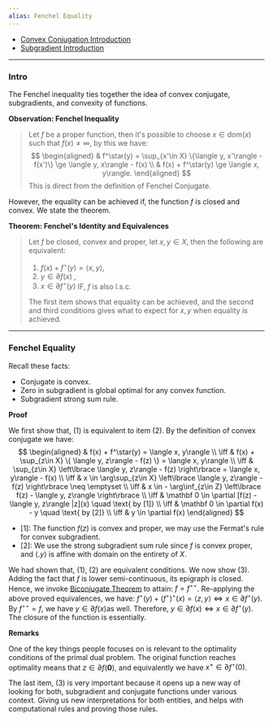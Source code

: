 ```yaml
---
alias: Fenchel Equality
---
```

* [Convex Conjugation Introduction](Convex%20Conjugation%20Introduction.md)
* [Subgradient Introduction](../Non-Smooth%20Calculus/Subgradient%20Introduction.md)

---
### **Intro**

The Fenchel inequality ties together the idea of convex conjugate, subgradients, and convexity of functions. 

**Observation: Fenchel Inequality**
> Let $f$ be a proper function, then it's possible to choose $x\in \text{dom}(x)$ such that $f(x)\neq \infty$, by this we have: 
> $$
> \begin{aligned}
>   & f^\star(y) = \sup_{x'\in X} \{\langle y, x'\rangle - f(x')\} \ge \langle y, x\rangle - f(x)
>   \\
>   & f(x) + f^\star(y) \ge \langle x, y\rangle. 
> \end{aligned}
> $$
> This is direct from the definition of Fenchel Conjugate. 

However, the equality can be achieved if, the function $f$ is closed and convex. We state the theorem. 

**Theorem: Fenchel's Identity and Equivalences**
> Let $f$ be closed, convex and proper, let $x, y\in X$, then the following are equivalent: 
> 1. $f(x) + f^\star(y) = \langle x, y\rangle$, 
> 2. $y \in \partial f(x)$ , 
> 3. $x\in \partial f^\star(y)$ IF, $f$ is also l.s.c. 
> 
> The first item shows that equality can be achieved, and the second and third conditions gives what to expect for $x,y$ when equality is achieved. 


---
### **Fenchel Equality**

Recall these facts: 
- Conjugate is convex. 
- Zero in subgradient is global optimal for any convex function. 
- Subgradient strong sum rule. 

**Proof**

We first show that, (1) is equivalent to item (2). By the definition of convex conjugate we have: 
$$
\begin{aligned}
    & 
    f(x) + f^\star(y) = \langle x, y\rangle
    \\
    \iff &
     f(x) + \sup_{z\in X}
    \{
        \langle y, z\rangle - f(z) 
    \} = \langle x, y\rangle 
    \\
    \iff &
    \sup_{z\in X}
    \left\lbrace
       \langle y, z\rangle - f(z)
    \right\rbrace = \langle x, y\rangle - f(x)
    \\
    \iff &
    x \in \arg\sup_{z\in X}
    \left\lbrace
       \langle y, z\rangle - f(z) 
    \right\rbrace \neq \emptyset
    \\
    \iff & 
    x \in - \arg\inf_{z\in Z} \left\lbrace
       f(z) - \langle y, z\rangle
    \right\rbrace
    \\
    \iff &
    \mathbf 0 \in \partial [f(z) - \langle y, z\rangle |z](x) \quad \text{ by [1]}
    \\
    \iff & 
    \mathbf 0 \in \partial f(x) - y \quad \text{ by [2]}
    \\
    \iff & 
    y \in \partial f(x)
\end{aligned}
$$

- [1]: The function $f(z)$ is convex and proper, we may use the Fermat's rule for convex subgradient. 
- [2]: We use the strong subgradient sum rule since $f$ is convex proper, and $\langle . y\rangle$ is affine with domain on the entirety of $X$. 

We had shown that, (1), (2) are equivalent conditions. We now show (3). Adding the fact that $f$ is lower semi-continuous, its epigraph is closed. Hence, we invoke [Biconjugate Theorem](Biconjugate%20Theorem.md) to attain: $f = f^{\star\star}$. Re-applying the above proved equivalences, we have: $f^\star(y) + (f^\star)^\star(x) = \langle z, y\rangle \iff x \in \partial f^\star(y)$. By $f^{\star\star} = f$, we have $y\in \partial f(x)$as well. Therefore, $y\in \partial f(x)\iff x \in \partial f^\star(y)$. The closure of the function is essentially.

**Remarks**

One of the key things people focuses on is relevant to the optimality conditions of the primal dual problem. The original function reaches optimality means that $z\in \partial f(\mathbf 0)$, and equivalently we have $x^+ \in \partial f^\star(0)$. 

The last item, (3) is very important because it opens up a new way of looking for both, subgradient and conjugate functions under various context. Giving us new interpretations for both entities, and helps with computational rules and proving those rules. 
